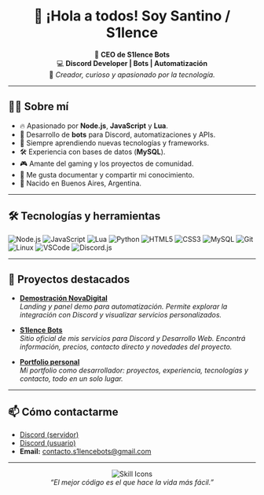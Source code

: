 <h1 align="center">👋 ¡Hola a todos! Soy Santino / S1lence</h1>
<p align="center">
  👤 <b>CEO de S1lence Bots</b> <br>
  💻 <b>Discord Developer | Bots | Automatización</b> <br>
  🎵 <i>Creador, curioso y apasionado por la tecnología.</i>
</p>

---

## 🧑‍💻 Sobre mí

- 🔥 Apasionado por **Node.js**, **JavaScript** y **Lua**.
- 🤖 Desarrollo de **bots** para Discord, automatizaciones y APIs.
- 🚀 Siempre aprendiendo nuevas tecnologías y frameworks.
- 🛠️ Experiencia con bases de datos (**MySQL**).
- 🎮 Amante del gaming y los proyectos de comunidad.
- 📝 Me gusta documentar y compartir mi conocimiento.
- 📍 Nacido en Buenos Aires, Argentina.

---

## 🛠️ Tecnologías y herramientas

![Node.js](https://img.shields.io/badge/Node.js-339933?style=flat&logo=node.js&logoColor=white)
![JavaScript](https://img.shields.io/badge/JavaScript-F7DF1E?style=flat&logo=javascript&logoColor=black)
![Lua](https://img.shields.io/badge/Lua-2C2D72?style=flat&logo=lua&logoColor=white)
![Python](https://img.shields.io/badge/Python-3776AB?style=flat&logo=python&logoColor=white)
![HTML5](https://img.shields.io/badge/HTML5-E34F26?style=flat&logo=html5&logoColor=white)
![CSS3](https://img.shields.io/badge/CSS3-1572B6?style=flat&logo=css3&logoColor=white)
![MySQL](https://img.shields.io/badge/MySQL-4479A1?style=flat&logo=mysql&logoColor=white)
![Git](https://img.shields.io/badge/Git-F05032?style=flat&logo=git&logoColor=white)
![Linux](https://img.shields.io/badge/Linux-FCC624?style=flat&logo=linux&logoColor=black)
![VSCode](https://img.shields.io/badge/VS%20Code-007ACC?style=flat&logo=visual-studio-code&logoColor=white)
![Discord.js](https://img.shields.io/badge/Discord.js-5865F2?style=flat&logo=discord&logoColor=white)

---

## 🌟 Proyectos destacados

- [**Demostración NovaDigital**](https://demostracion-novadigital.netlify.app)  
  _Landing y panel demo para automatización. Permite explorar la integración con Discord y visualizar servicios personalizados._

- [**S1lence Bots**](https://s1lence-bots.vercel.app)  
  _Sitio oficial de mis servicios para Discord y Desarrollo Web. Encontrá información, precios, contacto directo y novedades del proyecto._

- [**Portfolio personal**](https://portfolio-santino-cuello.vercel.app)  
  _Mi portfolio como desarrollador: proyectos, experiencia, tecnologías y contacto, todo en un solo lugar._

---

## 📫 Cómo contactarme

- [Discord (servidor)](https://discord.gg/Pdg5zcQ9Xv)
- [Discord (usuario)](https://discord.com/users/s1lence.cs)
- **Email:** contacto.s1lencebots@gmail.com

---

<p align="center">
  <img src="https://skillicons.dev/icons?i=js,nodejs,lua,python,express,discord,linux,mysql,git,vscode,html,css" alt="Skill Icons" /><br>
  <i>“El mejor código es el que hace la vida más fácil.”</i>
</p>
